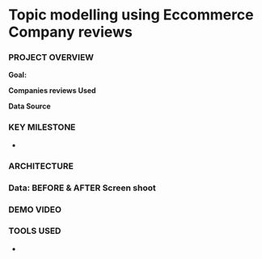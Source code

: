 # Topic modelling using Eccommerce Company reviews

### PROJECT OVERVIEW
**Goal:**

**Companies reviews Used**

**Data Source**
### KEY MILESTONE
-
### ARCHITECTURE
### Data: BEFORE & AFTER Screen shoot
### DEMO VIDEO
### TOOLS USED
-
